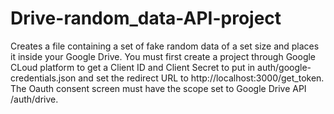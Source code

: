 # Drive-random_data-API-project
Creates a file containing a set of fake random data of a set size and places it inside your Google Drive.
You must first create a project through Google CLoud platform to get a Client ID and Client Secret to put in auth/google-credentials.json and set the redirect URL to http://localhost:3000/get_token.
The Oauth consent screen must have the scope set to Google Drive API /auth/drive.
